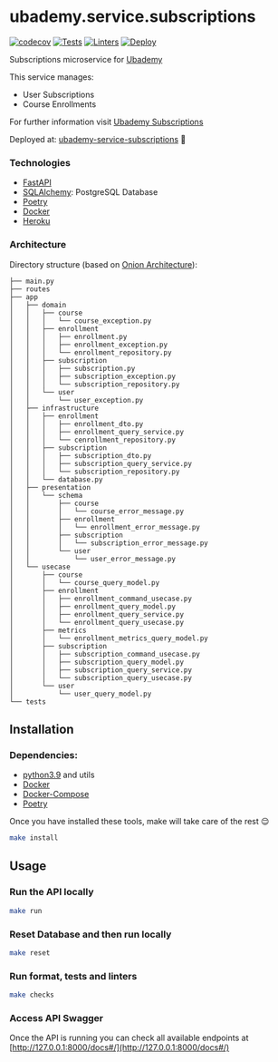 # ubademy.service.subscriptions
[![codecov](https://codecov.io/gh/Ubademy/ubademy.service.subscriptions/branch/master/graph/badge.svg?token=QW73TC1O31)](https://codecov.io/gh/Ubademy/ubademy.service.subscriptions) [![Tests](https://github.com/Ubademy/ubademy.service.subscriptions/actions/workflows/test.yml/badge.svg)](https://github.com/Ubademy/ubademy.service.subscriptions/actions/workflows/test.yml) [![Linters](https://github.com/Ubademy/ubademy.service.subscriptions/actions/workflows/linters.yml/badge.svg)](https://github.com/Ubademy/ubademy.service.subscriptions/actions/workflows/linters.yml) [![Deploy](https://github.com/Ubademy/ubademy.service.subscriptions/actions/workflows/deploy.yml/badge.svg)](https://github.com/Ubademy/ubademy.service.subscriptions/actions/workflows/deploy.yml)

Subscriptions microservice for [Ubademy](https://ubademy.github.io/)

This service manages:
* User Subscriptions
* Course Enrollments


For further information visit [Ubademy Subscriptions](https://ubademy.github.io/services/subscriptions)

Deployed at: [ubademy-service-subscriptions](https://ubademy-service-subscriptions.herokuapp.com/docs#) :rocket:



### Technologies

* [FastAPI](https://fastapi.tiangolo.com/)
* [SQLAlchemy](https://www.sqlalchemy.org/): PostgreSQL Database
* [Poetry](https://python-poetry.org/)
* [Docker](https://www.docker.com/)
* [Heroku](https://www.heroku.com/)

### Architecture

Directory structure (based on [Onion Architecture](https://jeffreypalermo.com/2008/07/the-onion-architecture-part-1/)):

```tree
├── main.py
├── routes
├── app
│   ├── domain
│   │   ├── course
│   │   │   └── course_exception.py
│   │   ├── enrollment
│   │   │   ├── enrollment.py
│   │   │   ├── enrollment_exception.py
│   │   │   └── enrollment_repository.py
│   │   ├── subscription
│   │   │   ├── subscription.py
│   │   │   ├── subscription_exception.py
│   │   │   └── subscription_repository.py
│   │   └── user
│   │       └── user_exception.py
│   ├── infrastructure
│   │   ├── enrollment
│   │   │   ├── enrollment_dto.py
│   │   │   ├── enrollment_query_service.py
│   │   │   └── cenrollment_repository.py
│   │   ├── subscription
│   │   │   ├── subscription_dto.py
│   │   │   ├── subscription_query_service.py
│   │   │   └── subscription_repository.py
│   │   └── database.py
│   ├── presentation
│   │   └── schema
│   │       ├── course
│   │       │   └── course_error_message.py
│   │       ├── enrollment
│   │       │   └── enrollment_error_message.py
│   │       ├── subscription
│   │       │   └── subscription_error_message.py
│   │       └── user
│   │           └── user_error_message.py
│   └── usecase
│       ├── course
│       │   └── course_query_model.py
│       ├── enrollment
│       │   ├── enrollment_command_usecase.py
│       │   ├── enrollment_query_model.py
│       │   ├── enrollment_query_service.py
│       │   └── enrollment_query_usecase.py
│       ├── metrics
│       │   └── enrollment_metrics_query_model.py
│       ├── subscription
│       │   ├── subscription_command_usecase.py
│       │   ├── subscription_query_model.py
│       │   ├── subscription_query_service.py
│       │   └── subscription_query_usecase.py
│       └── user
│           └── user_query_model.py
└── tests
```

## Installation

### Dependencies:
* [python3.9](https://www.python.org/downloads/release/python-390/) and utils
* [Docker](https://www.docker.com/)
* [Docker-Compose](https://docs.docker.com/compose/)
* [Poetry](https://python-poetry.org/)

Once you have installed these tools, make will take care of the rest :relieved:

``` bash
make install
```

## Usage

### Run the API locally
``` bash
make run
```

### Reset Database and then run locally
``` bash
make reset
```

### Run format, tests and linters
``` bash
make checks
```

### Access API Swagger
Once the API is running you can check all available endpoints at [http://127.0.0.1:8000/docs#/](http://127.0.0.1:8000/docs#/)
